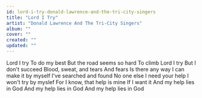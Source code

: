 ```yaml
---
id: lord-i-try-donald-lawrence-and-the-tri-city-singers
title: "Lord I Try"
artist: "Donald Lawrence And The Tri-City Singers"
album: ""
cover: ""
created: ""
updated: ""
---
```


Lord I try
To do my best
But the road seems so hard
To climb
Lord I try
But I don't succeed
Blood, sweat, and tears
And fears
Is there any way
I can make it by myself
I've searched and found
No one else
I need your help
I won't try by myslef
For I know, that help is mine
If I want it
And my help lies in God
And my help lies in God
And my help lies in
God